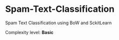 # Spam-Text-Classification
Spam Text Classification using BoW and SckitLearn

Complexity level: **Basic**
